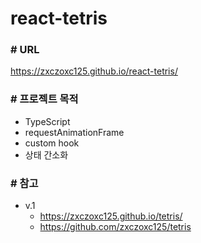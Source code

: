 # react-tetris

### # URL

https://zxczoxc125.github.io/react-tetris/

### # 프로젝트 목적

- TypeScript
- requestAnimationFrame
- custom hook
- 상태 간소화

### # 참고

- v.1
  - https://zxczoxc125.github.io/tetris/
  - https://github.com/zxczoxc125/tetris
